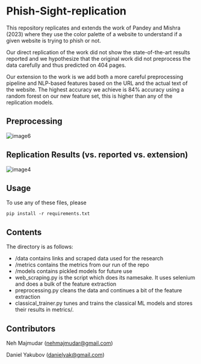 # Phish-Sight-replication

This repository replicates and extends the work of Pandey and Mishra (2023) where they use the color palette of a website to understand if a given website is trying to phish or not.

Our direct replication of the work did not show the state-of-the-art results reported and we hypothesize that the original work did not preprocess the data carefully and thus predicted on 404 pages.

Our extension to the work is we add both a more careful preprocessing pipeline and NLP-based features based on the URL and the actual text of the website. The highest accuracy we achieve is 84% accuracy using a random forest on our new feature set, this is higher than any of the replication models.

## Preprocessing
![image6](https://github.com/user-attachments/assets/f8b85427-08d9-46b2-aee9-e4b42c7dfeb8)

## Replication Results (vs. reported vs. extension)
![image4](https://github.com/user-attachments/assets/0dfe18ce-5236-4b10-a205-516c2224b9e4)

## Usage
To use any of these files, please

`pip install -r requirements.txt`

## Contents
The directory is as follows:
- /data contains links and scraped data used for the research
- /metrics contains the metrics from our run of the repo
- /models contains pickled models for future use
- web_scraping.py is the script which does its namesake. It uses selenium and does a bulk of the feature extraction
- preprocessing.py cleans the data and continues a bit of the feature extraction
- classical_trainer.py tunes and trains the classical ML models and stores their results in metrics/.

## Contributors
Neh Majmudar (nehmajmudar@gmail.com)

Daniel Yakubov (danielyak@gmail.com)
